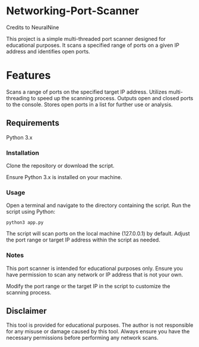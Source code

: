 # Networking-Port-Scanner
Credits to NeuralNine

This project is a simple multi-threaded port scanner designed for educational purposes. It scans a specified range of ports on a given IP address and identifies open ports.

# Features

Scans a range of ports on the specified target IP address. Utilizes multi-threading to speed up the scanning process. Outputs open and closed ports to the console. Stores open ports in a list for further use or analysis.

## Requirements

Python 3.x

### Installation

Clone the repository or download the script.

Ensure Python 3.x is installed on your machine.

### Usage

Open a terminal and navigate to the directory containing the script.
Run the script using Python:

`python3 app.py`

The script will scan ports on the local machine (127.0.0.1) by default.
Adjust the port range or target IP address within the script as needed.

### Notes
This port scanner is intended for educational purposes only. Ensure you have permission to scan any network or IP address that is not your own.

Modify the port range or the target IP in the script to customize the scanning process.

## Disclaimer

This tool is provided for educational purposes. The author is not responsible for any misuse or damage caused by this tool. Always ensure you have the necessary permissions before performing any network scans.

